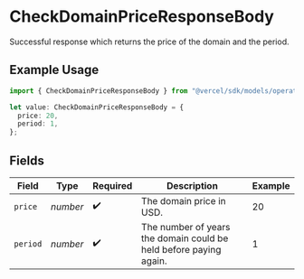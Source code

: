 # CheckDomainPriceResponseBody

Successful response which returns the price of the domain and the period.

## Example Usage

```typescript
import { CheckDomainPriceResponseBody } from "@vercel/sdk/models/operations/checkdomainprice.js";

let value: CheckDomainPriceResponseBody = {
  price: 20,
  period: 1,
};
```

## Fields

| Field                                                             | Type                                                              | Required                                                          | Description                                                       | Example                                                           |
| ----------------------------------------------------------------- | ----------------------------------------------------------------- | ----------------------------------------------------------------- | ----------------------------------------------------------------- | ----------------------------------------------------------------- |
| `price`                                                           | *number*                                                          | :heavy_check_mark:                                                | The domain price in USD.                                          | 20                                                                |
| `period`                                                          | *number*                                                          | :heavy_check_mark:                                                | The number of years the domain could be held before paying again. | 1                                                                 |